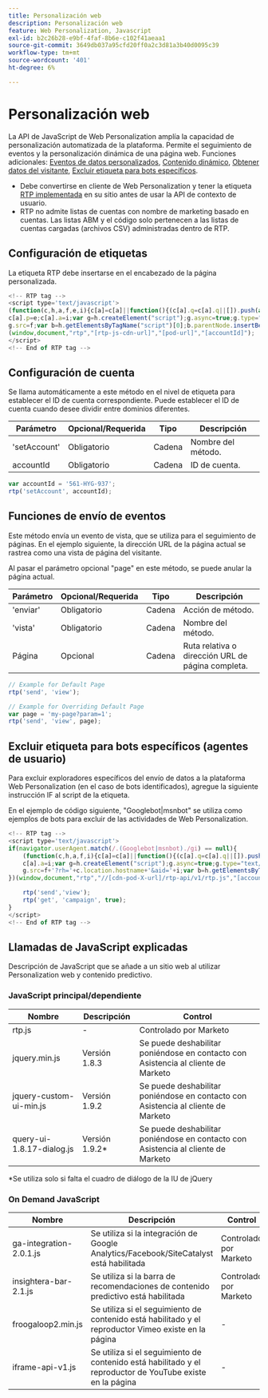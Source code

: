 ```yaml
---
title: Personalización web
description: Personalización web
feature: Web Personalization, Javascript
exl-id: b2c26b28-e9bf-4faf-8b6e-c102f41aeaa1
source-git-commit: 3649db037a95cfd20ff0a2c3d81a3b40d0095c39
workflow-type: tm+mt
source-wordcount: '401'
ht-degree: 6%

---
```


# Personalización web

La API de JavaScript de Web Personalization amplía la capacidad de personalización automatizada de la plataforma. Permite el seguimiento de eventos y la personalización dinámica de una página web. Funciones adicionales: [Eventos de datos personalizados](custom-data-events.md), [Contenido dinámico](web-personalization.md), [Obtener datos del visitante](get-visitor-data.md), [Excluir etiqueta para bots específicos](#exclude_tag_for_specific_bots).

- Debe convertirse en cliente de Web Personalization y tener la etiqueta [RTP implementada](https://experienceleague.adobe.com/en/docs/marketo/using/product-docs/web-personalization/rtp-tag-implementation/deploy-the-rtp-javascript) en su sitio antes de usar la API de contexto de usuario.
- RTP no admite listas de cuentas con nombre de marketing basado en cuentas. Las listas ABM y el código solo pertenecen a las listas de cuentas cargadas (archivos CSV) administradas dentro de RTP.

## Configuración de etiquetas

La etiqueta RTP debe insertarse en el encabezado de la página personalizada.

```javascript
<!-- RTP tag -->
<script type='text/javascript'>
(function(c,h,a,f,e,i){c[a]=c[a]||function(){(c[a].q=c[a].q||[]).push(arguments)};
c[a].p=e;c[a].a=i;var g=h.createElement("script");g.async=true;g.type="text/javascript";
g.src=f;var b=h.getElementsByTagName("script")[0];b.parentNode.insertBefore(g,b)})
(window,document,"rtp","[rtp-js-cdn-url]","[pod-url]","[accountId]");
</script>
<!-- End of RTP tag -->
```

## Configuración de cuenta

Se llama automáticamente a este método en el nivel de etiqueta para establecer el ID de cuenta correspondiente. Puede establecer el ID de cuenta cuando desee dividir entre dominios diferentes.

| Parámetro | Opcional/Requerida | Tipo | Descripción |
|--------------|-------------------|--------|--------------|
| &#39;setAccount&#39; | Obligatorio | Cadena | Nombre del método. |
| accountId | Obligatorio | Cadena | ID de cuenta. |

```javascript
var accountId = '561-HYG-937';
rtp('setAccount', accountId);
```

## Funciones de envío de eventos

Este método envía un evento de vista, que se utiliza para el seguimiento de páginas. En el ejemplo siguiente, la dirección URL de la página actual se rastrea como una vista de página del visitante.

Al pasar el parámetro opcional &quot;page&quot; en este método, se puede anular la página actual.

| Parámetro | Opcional/Requerida | Tipo | Descripción |
|-----------|-------------------|--------|---------------------------------|
| &#39;enviar&#39; | Obligatorio | Cadena | Acción de método. |
| &#39;vista&#39; | Obligatorio | Cadena | Nombre del método. |
| Página | Opcional | Cadena | Ruta relativa o dirección URL de página completa. |

```javascript
// Example for Default Page
rtp('send', 'view');

// Example for Overriding Default Page
var page = 'my-page?param=1';
rtp('send', 'view', page);
```

## Excluir etiqueta para bots específicos (agentes de usuario)

Para excluir exploradores específicos del envío de datos a la plataforma Web Personalization (en el caso de bots identificados), agregue la siguiente instrucción IF al script de la etiqueta.

En el ejemplo de código siguiente, &quot;Googlebot|msnbot&quot; se utiliza como ejemplos de bots para excluir de las actividades de Web Personalization.

```javascript
<!-- RTP tag -->
<script type='text/javascript'>
if(navigator.userAgent.match(/.(Googlebot|msnbot)./gi) == null){
    (function(c,h,a,f,i){c[a]=c[a]||function(){(c[a].q=c[a].q||[]).push(arguments)};
    c[a].a=i;var g=h.createElement("script");g.async=true;g.type="text/javascript";
    g.src=f+'?rh='+c.location.hostname+'&aid='+i;var b=h.getElementsByTagName("script")[0];b.parentNode.insertBefore(g,b);
})(window,document,"rtp","//[cdn-pod-X-url]/rtp-api/v1/rtp.js","[accountId]");

    rtp('send','view');
    rtp('get', 'campaign', true);
}
</script>
<!-- End of RTP tag -->
```

## Llamadas de JavaScript explicadas

Descripción de JavaScript que se añade a un sitio web al utilizar Personalization web y contenido predictivo.

### JavaScript principal/dependiente

| Nombre | Descripción | Control |
|---------------------------|-------------|--------------------------------------------------------|
| rtp.js | - | Controlado por Marketo |
| jquery.min.js | Versión 1.8.3 | Se puede deshabilitar poniéndose en contacto con Asistencia al cliente de Marketo |
| jquery-custom-ui-min.js | Versión 1.9.2 | Se puede deshabilitar poniéndose en contacto con Asistencia al cliente de Marketo |
| query-ui-1.8.17-dialog.js | Versión 1.9.2* | Se puede deshabilitar poniéndose en contacto con Asistencia al cliente de Marketo |

*Se utiliza solo si falta el cuadro de diálogo de la IU de jQuery

### On Demand JavaScript

| Nombre | Descripción | Control |
|-------------------------|-----------------------------------------------------------------------|-----------------------|
| ga-integration-2.0.1.js | Se utiliza si la integración de Google Analytics/Facebook/SiteCatalyst está habilitada | Controlado por Marketo |
| insightera-bar-2.1.js | Se utiliza si la barra de recomendaciones de contenido predictivo está habilitada | Controlado por Marketo |
| froogaloop2.min.js | Se utiliza si el seguimiento de contenido está habilitado y el reproductor Vimeo existe en la página | - |
| iframe-api-v1.js | Se utiliza si el seguimiento de contenido está habilitado y el reproductor de YouTube existe en la página | - |
